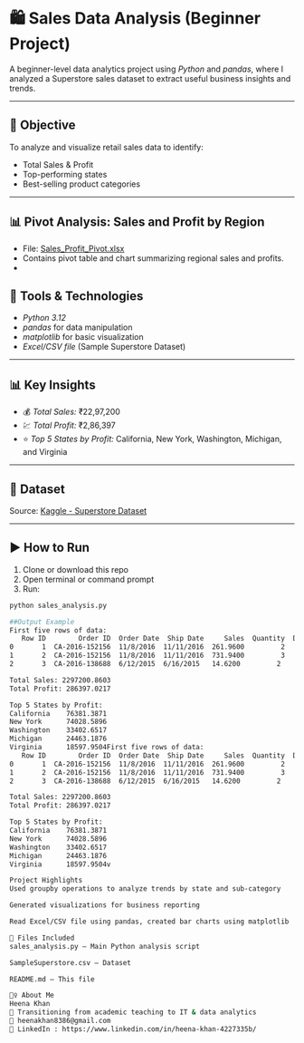 # 🛍️ Sales Data Analysis (Beginner Project)

A beginner-level data analytics project using *Python* and *pandas*, where I analyzed a Superstore sales dataset to extract useful business insights and trends.

---

## 📌 Objective
To analyze and visualize retail sales data to identify:
- Total Sales & Profit
- Top-performing states
- Best-selling product categories

---
## 📊 Pivot Analysis: Sales and Profit by Region  
- File: [Sales_Profit_Pivot.xlsx](./Sales_Profit_Pivot.xlsx)
- Contains pivot table and chart summarizing regional sales and profits.
-
## 🧰 Tools & Technologies
- *Python 3.12*
- *pandas* for data manipulation
- *matplotlib* for basic visualization
- *Excel/CSV file* (Sample Superstore Dataset)

---

## 📊 Key Insights
- 💰 *Total Sales:* ₹22,97,200
- 💹 *Total Profit:* ₹2,86,397
- ⭐ *Top 5 States by Profit:* California, New York, Washington, Michigan, and Virginia

---

## 📂 Dataset
Source: [Kaggle - Superstore Dataset](https://www.kaggle.com/datasets/vivek468/superstore-dataset-final)

---

## ▶️ How to Run
1. Clone or download this repo
2. Open terminal or command prompt
3. Run:
```bash
python sales_analysis.py

##Output Example
First five rows of data:
   Row ID        Order ID  Order Date  Ship Date     Sales  Quantity  Discount  Profit
0       1  CA-2016-152156  11/8/2016  11/11/2016  261.9600         2      0.00  41.9136
1       2  CA-2016-152156  11/8/2016  11/11/2016  731.9400         3      0.00 219.5820
2       3  CA-2016-138688  6/12/2015  6/16/2015   14.6200         2      0.00   6.8714

Total Sales: 2297200.8603  
Total Profit: 286397.0217  

Top 5 States by Profit:
California    76381.3871  
New York      74028.5896  
Washington    33402.6517  
Michigan      24463.1876  
Virginia      18597.9504First five rows of data:
   Row ID        Order ID  Order Date  Ship Date     Sales  Quantity  Discount  Profit
0       1  CA-2016-152156  11/8/2016  11/11/2016  261.9600         2      0.00  41.9136
1       2  CA-2016-152156  11/8/2016  11/11/2016  731.9400         3      0.00 219.5820
2       3  CA-2016-138688  6/12/2015  6/16/2015   14.6200         2      0.00   6.8714

Total Sales: 2297200.8603  
Total Profit: 286397.0217  

Top 5 States by Profit:
California    76381.3871  
New York      74028.5896  
Washington    33402.6517  
Michigan      24463.1876  
Virginia      18597.9504v

Project Highlights
Used groupby operations to analyze trends by state and sub-category

Generated visualizations for business reporting

Read Excel/CSV file using pandas, created bar charts using matplotlib

📁 Files Included
sales_analysis.py – Main Python analysis script

SampleSuperstore.csv – Dataset

README.md – This file

🙋‍♀️ About Me
Heena Khan
📌 Transitioning from academic teaching to IT & data analytics
📧 heenakhan8386@gmail.com
🔗 LinkedIn : https://www.linkedin.com/in/heena-khan-4227335b/
